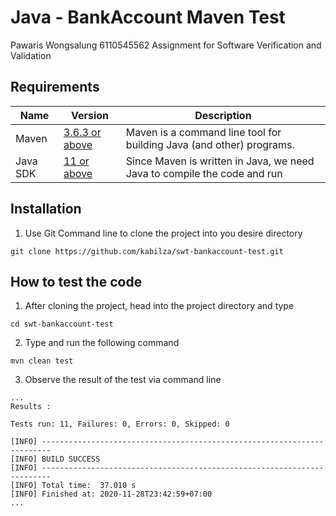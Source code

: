 # Java - BankAccount Maven Test

Pawaris Wongsalung 6110545562
Assignment for Software Verification and Validation

## Requirements

| Name     | Version                                                                        | Description                                                                                                         |
| -------- | ------------------------------------------------------------------------------ | ------------------------------------------------------------------------------------------------------------------- |
| Maven    | [3.6.3 or above](https://maven.apache.org/download.cgi)                       | Maven is a command line tool for building Java (and other) programs.                                                |
| Java SDK | [11 or above](https://www.oracle.com/java/technologies/javase-downloads.html) | Since Maven is written in Java, we need Java to compile the code and run|

## Installation

1) Use Git Command line to clone the project into you desire directory

``` 
git clone https://github.com/kabilza/swt-bankaccount-test.git
```

## How to test the code

1) After cloning the project, head into the project directory and type

``` 
cd swt-bankaccount-test
```

2) Type and run the following command
```
mvn clean test
```

3) Observe the result of the test via command line

``` 
...
Results :

Tests run: 11, Failures: 0, Errors: 0, Skipped: 0

[INFO] ------------------------------------------------------------------------
[INFO] BUILD SUCCESS
[INFO] ------------------------------------------------------------------------
[INFO] Total time:  37.010 s
[INFO] Finished at: 2020-11-28T23:42:59+07:00
...
```
